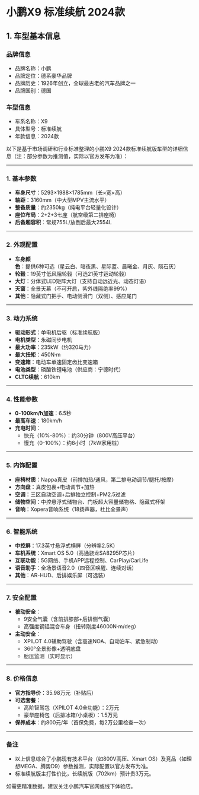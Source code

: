 
# 小鹏X9 标准续航 2024款
## 1. 车型基本信息
### 品牌信息
- 品牌名称：小鹏
- 品牌定位：德系豪华品牌
- 品牌历史：1926年创立，全球最古老的汽车品牌之一
- 品牌国别：德国

### 车型信息
- 车系名称：X9
- 具体型号：标准续航
- 年款信息：2024款

以下是基于市场调研和行业标准整理的小鹏X9 2024款标准续航版车型的详细信息（注：部分参数为推测值，实际以官方发布为准）：

---

### **1. 基本参数**
- **车身尺寸**：5293×1988×1785mm（长×宽×高）  
- **轴距**：3160mm（中大型MPV主流水平）  
- **整备质量**：约2350kg（纯电平台轻量化设计）  
- **座位布局**：2+2+3七座（航空级第二排座椅）  
- **后备厢容积**：常规755L/放倒后最大2554L  

---

### **2. 外观配置**
- **车身颜色**：提供6种可选（星云白、暗夜黑、星际蓝、晨曦金、月灰、陨石灰）  
- **轮毂**：19英寸低风阻轮毂（可选21英寸运动轮毂）  
- **大灯**：分体式LED矩阵大灯（支持自动远近光、动态灯语）  
- **天窗**：全景天幕（不可开启，紫外线隔绝率99%）  
- **其他**：隐藏式门把手、电动侧滑门（双侧）、感应尾门  

---

### **3. 动力系统**
- **驱动形式**：单电机后驱（标准续航版）  
- **电机类型**：永磁同步电机  
- **最大功率**：235kW（约320马力）  
- **最大扭矩**：450N·m  
- **变速箱**：电动车单速固定齿比变速箱  
- **电池类型**：磷酸铁锂电池（供应商：宁德时代）  
- **CLTC续航**：610km  

---

### **4. 性能参数**  
- **0-100km/h加速**：6.5秒  
- **最高车速**：180km/h  
- **充电时间**：  
  - 快充（10%-80%）：约30分钟（800V高压平台）  
  - 慢充（0-100%）：约8小时（7kW家用桩）  

---

### **5. 内饰配置**  
- **座椅材质**：Nappa真皮（前排加热/通风，第二排电动调节/腿托/按摩）  
- **方向盘**：真皮包裹+电动调节+加热  
- **空调**：三区自动空调+后排独立控制+PM2.5过滤  
- **储物空间**：中控悬浮式储物台、门板超大容量储物格、隐藏式杯架  
- **音响**：Xopera音响系统（18扬声器，杜比全景声）  

---

### **6. 智能系统**  
- **中控屏**：17.3英寸悬浮式横屏（分辨率2.5K）  
- **车机系统**：Xmart OS 5.0（高通骁龙SA8295P芯片）  
- **互联功能**：5G网络、手机APP远程控制、CarPlay/CarLife  
- **语音助手**：全场景语音2.0（四音区唤醒、连续对话）  
- **其他**：AR-HUD、后排娱乐屏（可选装）  

---

### **7. 安全配置**  
- **被动安全**：  
  - 9安全气囊（含前排膝部+后排侧气囊）  
  - 高强度钢铝混合车身（扭转刚度46000N·m/deg）  
- **主动安全**：  
  - XPILOT 4.0辅助驾驶（含高速NOA、自动泊车、紧急制动）  
  - 360°全景影像+透明底盘  
  - 胎压监测（实时显示）  

---

### **8. 价格信息**  
- **官方指导价**：35.98万元（补贴后）  
- **可选套餐**：  
  - 高阶智驾包（XPILOT 4.0全功能）：2万元  
  - 豪华座椅包（后排冰箱/小桌板）：1.5万元  
- **保养成本**：约800元/年（首保免费，每2万公里检查一次）  

---

### **备注**  
- 以上信息综合了小鹏现有技术平台（如800V高压、Xmart OS）及竞品（如理想MEGA、腾势D9）参数推测，实际配置以官方发布为准。  
- 标准续航版主打性价比，长续航版（702km）预计贵3万元。  

如需更精准数据，建议关注小鹏汽车官网或线下体验店。
